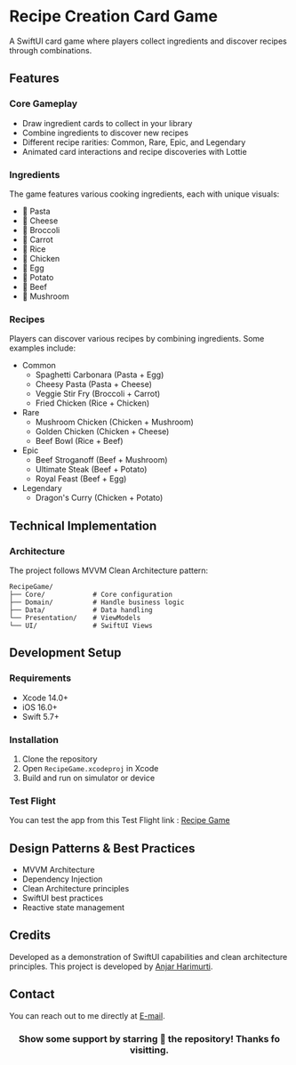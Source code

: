 # Recipe Creation Card Game

A SwiftUI card game where players collect ingredients and discover recipes through combinations.

## Features

### Core Gameplay
- Draw ingredient cards to collect in your library
- Combine ingredients to discover new recipes
- Different recipe rarities: Common, Rare, Epic, and Legendary
- Animated card interactions and recipe discoveries with Lottie

### Ingredients
The game features various cooking ingredients, each with unique visuals:
- :spaghetti: Pasta
- :cheese: Cheese
- :broccoli: Broccoli
- :carrot: Carrot
- :rice: Rice
- :poultry_leg: Chicken
- :egg: Egg
- :potato: Potato
- :cut_of_meat: Beef
- :mushroom: Mushroom

### Recipes
Players can discover various recipes by combining ingredients. Some examples include:
- Common
  - Spaghetti Carbonara (Pasta + Egg)
  - Cheesy Pasta (Pasta + Cheese)
  - Veggie Stir Fry (Broccoli + Carrot)
  - Fried Chicken (Rice + Chicken)
- Rare
  - Mushroom Chicken (Chicken + Mushroom)
  - Golden Chicken (Chicken + Cheese)
  - Beef Bowl (Rice + Beef)
- Epic
  - Beef Stroganoff (Beef + Mushroom)
  - Ultimate Steak (Beef + Potato)
  - Royal Feast (Beef + Egg)
- Legendary
  - Dragon's Curry (Chicken + Potato)

## Technical Implementation

### Architecture
The project follows MVVM Clean Architecture pattern:
```
RecipeGame/
├── Core/            # Core configuration
├── Domain/          # Handle business logic
├── Data/            # Data handling
└── Presentation/    # ViewModels
└── UI/              # SwiftUI Views
```

## Development Setup

### Requirements
- Xcode 14.0+
- iOS 16.0+
- Swift 5.7+

### Installation
1. Clone the repository
2. Open `RecipeGame.xcodeproj` in Xcode
3. Build and run on simulator or device

### Test Flight
You can test the app from this Test Flight link : [Recipe Game](https://github.com/args06)

## Design Patterns & Best Practices
- MVVM Architecture
- Dependency Injection
- Clean Architecture principles
- SwiftUI best practices
- Reactive state management

## Credits
Developed as a demonstration of SwiftUI capabilities and clean architecture principles. This project is developed by [Anjar Harimurti](https://github.com/args06).

## Contact
You can reach out to me directly at [E-mail](mailto:<anjarharimurti.dev@gmail.com>).

<div align="center">

### Show some support by starring :star2: the repository! Thanks fo visitting.

</div>

